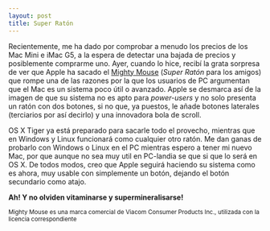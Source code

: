 ```yaml
---
layout: post
title: Super Ratón
---
```


Recientemente, me ha dado por comprobar a menudo los precios de los Mac Mini e iMac G5, a la espera de detectar una bajada de precios y posiblemente comprarme uno.
Ayer, cuando lo hice, recibí la grata sorpresa de ver que Apple ha sacado el [Mighty Mouse](http://www.apple.com/es/mightymouse/) (*Super Ratón* para los amigos) que rompe una de las razones por la que los usuarios de PC argumentan que el Mac es un sistema poco útil o avanzado. Apple se desmarca así de la imagen de que su sistema no es apto para *power-users* y no solo presenta un ratón con dos botones, si no que, ya puestos, le añade botones laterales (terciarios por así decirlo) y una innovadora bola de scroll.

OS X Tiger ya está preparado para sacarle todo el provecho, mientras que en Windows y Linux funcionará como cualquier otro ratón. Me dan ganas de probarlo con Windows o Linux en el PC mientras espero a tener mi nuevo Mac, por que aunque no sea muy util en PC-landia se que si que lo será en OS X. De todos modos, creo que Apple seguirá haciendo su sistema como es ahora,  muy usable con simplemente un botón, dejando el botón secundario como atajo.

**Ah! Y no olviden vitaminarse y supermineralisarse!**

<small>Mighty Mouse es una marca comercial de Viacom Consumer Products Inc., utilizada con la licencia correspondiente</small>

